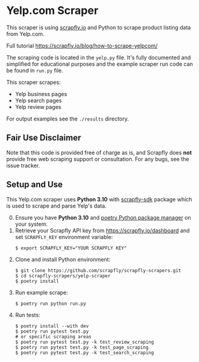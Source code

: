 # Yelp.com Scraper

This scraper is using [scrapfly.io](https://scrapfly.io/) and Python to scrape product listing data from Yelp.com. 

Full tutorial <https://scrapfly.io/blog/how-to-scrape-yelpcom/>

The scraping code is located in the `yelp.py` file. It's fully documented and simplified for educational purposes and the example scraper run code can be found in `run.py` file.

This scraper scrapes:
- Yelp business pages
- Yelp search pages
- Yelp review pages

For output examples see the `./results` directory.

## Fair Use Disclaimer

Note that this code is provided free of charge as is, and Scrapfly does __not__ provide free web scraping support or consultation. For any bugs, see the issue tracker.

## Setup and Use

This Yelp.com scraper uses __Python 3.10__ with [scrapfly-sdk](https://pypi.org/project/scrapfly-sdk/) package which is used to scrape and parse Yelp's data.

0. Ensure you have __Python 3.10__ and [poetry Python package manager](https://python-poetry.org/docs/#installation) on your system.
1. Retrieve your Scrapfly API key from <https://scrapfly.io/dashboard> and set `SCRAPFLY_KEY` environment variable:
    ```shell
    $ export SCRAPFLY_KEY="YOUR SCRAPFLY KEY"
    ```
2. Clone and install Python environment:
    ```shell
    $ git clone https://github.com/scrapfly/scrapfly-scrapers.git
    $ cd scrapfly-scrapers/yelp-scraper
    $ poetry install
    ```
3. Run example scrape:
    ```shell
    $ poetry run python run.py
    ```
4. Run tests:
    ```shell
    $ poetry install --with dev
    $ poetry run pytest test.py
    # or specific scraping areas
    $ poetry run pytest test.py -k test_review_scraping
    $ poetry run pytest test.py -k test_page_scraping
    $ poetry run pytest test.py -k test_search_scraping
    ```
